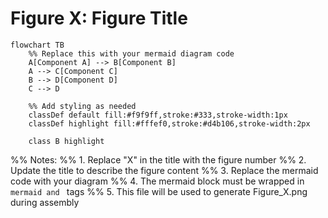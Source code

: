 # Figure X: Figure Title

```mermaid
flowchart TB
    %% Replace this with your mermaid diagram code
    A[Component A] --> B[Component B]
    A --> C[Component C]
    B --> D[Component D]
    C --> D
    
    %% Add styling as needed
    classDef default fill:#f9f9ff,stroke:#333,stroke-width:1px
    classDef highlight fill:#fffef0,stroke:#d4b106,stroke-width:2px
    
    class B highlight
```

%% Notes:
%% 1. Replace "X" in the title with the figure number
%% 2. Update the title to describe the figure content
%% 3. Replace the mermaid code with your diagram
%% 4. The mermaid block must be wrapped in ```mermaid and ``` tags
%% 5. This file will be used to generate Figure_X.png during assembly 